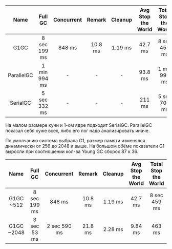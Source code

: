 | Name       | Full GC         | Concurrent | Remark     | Cleanup    | Avg Stop the World | Total Stop the World | Total time  | 
| :--------: | :-------------: | :--------: | :--------: | :--------: | :----------------: | :------------------: | :---------: |
| G1GC       | 8 sec 199 ms    | 848 ms     | 10.8 ms    | 1.19 ms    | 42.7 ms            | 8 sec 459 ms         | 76.837 s    |
| ParallelGC | 1 min 994 ms    |     -      |      -     |     -      | 93.8 ms            | 1 min 994 ms         | 246.658 s   |
| SerialGC   | 5 sec 332 ms    |      -     |      -     |       -    | 211 ms             | 5 sec 703 ms         | 187.467 s   |

На малом размере кучи и 1-ом ядре подходит SerialGC.
ParallelGC показал себя хуже всех, либо его лог надо анализировать иначе.

По умолчанию система выбрала G1, размер памяти изменялся динамически от 256 до 2048 и выше.
На большом обёме показатели G1 выросли при соотношении кол-ва Young GC сборок 87 к 36.

| Name       | Full GC         | Concurrent   | Remark     | Cleanup    | Avg Stop the World | Total Stop the World |
| :--------: | :-------------: | :----------: | :--------: | :--------: | :----------------: | :------------------: |
| G1GC ~512  | 8 sec 199 ms    | 848 ms       | 10.8 ms    | 1.19 ms    | 42.7 ms            | 8 sec 459 ms         |
| G1GC ~2048 | 3 sec 53 ms     | 2 sec 590 ms | 21.8 ms    | 2.28 ms    | 9.84 ms            | 463 ms               |
